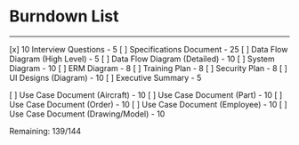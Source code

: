 # Burndown List

***

[x] 10 Interview Questions - 5
[ ] Specifications Document - 25
[ ] Data Flow Diagram (High Level) - 5
[ ] Data Flow Diagram (Detailed) - 10
[ ] System Diagram - 10
[ ] ERM Diagram - 8
[ ] Training Plan - 8
[ ] Security Plan - 8
[ ] UI Designs (Diagram) - 10
[ ] Executive Summary - 5

[ ] Use Case Document (Aircraft) - 10
[ ] Use Case Document (Part) - 10
[ ] Use Case Document (Order) - 10
[ ] Use Case Document (Employee) - 10
[ ] Use Case Document (Drawing/Model) - 10

Remaining: 139/144
